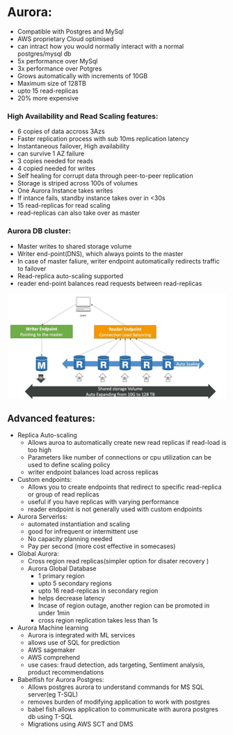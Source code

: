 # Aurora: 
- Compatible with Postgres and MySql 
- AWS proprietary Cloud optimised
- can intract how you would normally interact with a normal postgres/mysql db 
- 5x performance over MySql 
- 3x performance over Potgres 
- Grows automatically with increments of 10GB 
- Maximum size of 128TB
- upto 15 read-replicas
- 20% more expensive 

### High Availability and Read Scaling features: 
- 6 copies of data accross 3Azs 
- Faster replication process with sub 10ms replication latency 
- Instantaneous failover, High availability
- can survive 1 AZ failure 
- 3 copies needed for reads 
- 4 copied needed for writes 
- Self healing for corrupt data through peer-to-peer replication 
- Storage is striped across 100s of volumes 
- One Aurora Instance takes writes 
- If intance fails, standby instance takes over in <30s
- 15 read-replicas for read scaling
- read-replicas can also take over as master 

### Aurora DB cluster: 
- Master writes to shared storage volume 
- Writer end-point(DNS), which always points to the master 
- In case of master faliure, writer endpoint automatically redirects traffic to failover 
- Read-replica auto-scaling supported 
- reader end-point balances read requests between read-replicas


![alt text](./assets/aurora-cluster.png)


## Advanced features: 
- Replica Auto-scaling
    - Allows auroa to automatically create new read replicas if read-load is too high 
    - Parameters like number of connections or cpu utilization can be used to define scaling policy 
    - writer endpoint balances load across replicas
- Custom endpoints: 
    - Allows you to create endpoints that redirect to specific read-replica or group of read replicas
    - useful if you have replicas with varying performance
    - reader endpoint is not generally used with custom endpoints 
- Aurora Serverlss: 
    - automated instantiation and scaling 
    - good for infrequent or intermittent use 
    - No capacity planning needed
    - Pay per second (more cost effective in somecases)
- Global Aurora: 
    - Cross region read replicas(simpler option for disater recovery ) 
    - Aurora Global Database
        - 1 primary region  
        - upto 5 secondary regions 
        - upto 16 read-replicas in secondary region
        - helps decrease latency 
        - Incase of region outage, another region can be promoted in under 1min 
        - cross region replication takes less than 1s 
- Aurora Machine learning
    - Aurora is integrated with ML services 
    - allows use of SQL for prediction 
    - AWS sagemaker 
    - AWS comprehend 
    - use cases: fraud detection, ads targeting, Sentiment analysis, product recommendations 
- Babelfish for Aurora Postgres: 
    - Allows postgres aurora to understand commands for MS SQL server(eg T-SQL)
    - removes burden of modifying application to work with postgres
    - babel fish allows application to communicate with aurora postgres db using T-SQL
    - Migrations using AWS SCT and DMS 

 